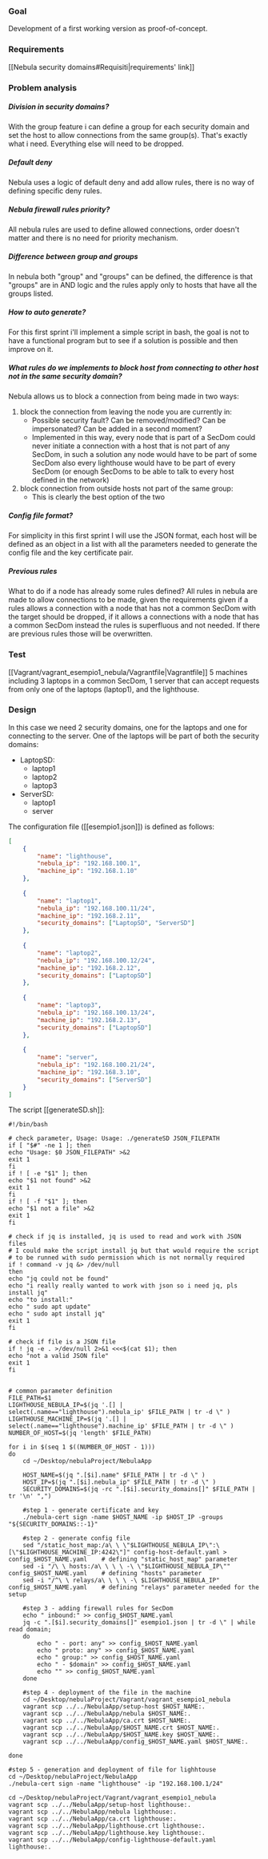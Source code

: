 ### Goal
Development of a first working version as proof-of-concept.

### Requirements
[[Nebula security domains#Requisiti|requirements' link]]

### Problem analysis
##### Division in security domains?
With the group feature i can define a group for each security domain and set the host to allow connections from the same group(s). That's exactly what i need. Everything else will need to be dropped.
##### Default deny 
Nebula uses a logic of default deny and add allow rules, there is no way of defining specific deny rules.
##### Nebula firewall rules priority?
All nebula rules are used to define allowed connections, order doesn't matter and there is no need for priority mechanism.
##### Difference between group and groups
In nebula both "group" and "groups" can be defined, the difference is that "groups" are in AND logic and the rules apply only to hosts that have all the groups listed.
##### How to auto generate?
For this first sprint i'll implement a simple script in bash, the goal is not to have a functional program but to see if a solution is possible and then improve on it.
##### What rules do we implements to block host from connecting to other host not in the same security domain?
Nebula allows us to block a connection from being made in two ways:
1) block the connection from leaving the node you are currently in:
	- Possible security fault? Can be removed/modified? Can be impersonated? Can be added in a second moment?
	- Implemented in this way, every node that is part of a SecDom could never initiate a connection with a host that is not part of any SecDom, in such a solution any node would have to be part of some SecDom also every lighthouse would have to be part of every SecDom (or enough SecDoms to be able to talk to every host defined in the network)
1) block connection from outside hosts not part of the same group:
	- This is clearly the best option of the two
##### Config file format?
For simplicity in this first sprint I will use the JSON format, each host will be defined as an object in a list with all the parameters needed to generate the config file and the key certificate pair.
##### Previous rules
What to do if a node has already some rules defined? All rules in nebula are made to allow connections to be made, given the requirements given if a rules allows a connection with a node that has not a common SecDom with the target should be dropped, if it allows a connections with a node that has a common SecDom instead the rules is superfluous and not needed.
If there are previous rules those will be overwritten.

### Test
[[Vagrant/vagrant_esempio1_nebula/Vagrantfile|Vagrantfile]]
5 machines including 3 laptops in a common SecDom, 1 server that can accept requests from only one of the laptops (laptop1), and the lighthouse.

### Design
In this case we need 2 security domains, one for the laptops and one for connecting to the server. One of the laptops will be part of both the security domains:
- LaptopSD:
	- laptop1
	- laptop2
	- laptop3
- ServerSD:
	- laptop1
	- server

The configuration file ([[esempio1.json]]) is defined as follows:
``` json
[
    {
        "name": "lighthouse",
        "nebula_ip": "192.168.100.1",
        "machine_ip": "192.168.1.10"
    },
	
    {
        "name": "laptop1",
        "nebula_ip": "192.168.100.11/24",
        "machine_ip": "192.168.2.11",
        "security_domains": ["LaptopSD", "ServerSD"]
    },
	
    {
        "name": "laptop2",
        "nebula_ip": "192.168.100.12/24",
        "machine_ip": "192.168.2.12",
        "security_domains": ["LaptopSD"]      
    },
	
    {
        "name": "laptop3", 
        "nebula_ip": "192.168.100.13/24",
        "machine_ip": "192.168.2.13",
        "security_domains": ["LaptopSD"]      
    },
	
    {
        "name": "server",
        "nebula_ip": "192.168.100.21/24",
        "machine_ip": "192.168.3.10",
        "security_domains": ["ServerSD"]      
    }
]
```

The script [[generateSD.sh]]:
``` shell
#!/bin/bash

# check parameter, Usage: Usage: ./generateSD JSON_FILEPATH
if [ "$#" -ne 1 ]; then
echo "Usage: $0 JSON_FILEPATH" >&2
exit 1
fi
if ! [ -e "$1" ]; then
echo "$1 not found" >&2
exit 1
fi
if ! [ -f "$1" ]; then
echo "$1 not a file" >&2
exit 1
fi

# check if jq is installed, jq is used to read and work with JSON files
# I could make the script install jq but that would require the script
# to be runned with sudo permission which is not normally required
if ! command -v jq &> /dev/null
then
echo "jq could not be found"
echo "i really really wanted to work with json so i need jq, pls install jq"
echo "to install:"
echo " sudo apt update"
echo " sudo apt install jq"
exit 1
fi

# check if file is a JSON file
if ! jq -e . >/dev/null 2>&1 <<<$(cat $1); then
echo "not a valid JSON file"
exit 1
fi


# common parameter definition
FILE_PATH=$1
LIGHTHOUSE_NEBULA_IP=$(jq '.[] | select(.name=="lighthouse").nebula_ip' $FILE_PATH | tr -d \" )
LIGHTHOUSE_MACHINE_IP=$(jq '.[] | select(.name=="lighthouse").machine_ip' $FILE_PATH | tr -d \" )
NUMBER_OF_HOST=$(jq 'length' $FILE_PATH)
  
for i in $(seq 1 $((NUMBER_OF_HOST - 1)))
do
	cd ~/Desktop/nebulaProject/NebulaApp
	  
	HOST_NAME=$(jq ".[$i].name" $FILE_PATH | tr -d \" )
	HOST_IP=$(jq ".[$i].nebula_ip" $FILE_PATH | tr -d \" )
	SECURITY_DOMAINS=$(jq -rc ".[$i].security_domains[]" $FILE_PATH | tr '\n' ",")
	  
	#step 1 - generate certificate and key
	./nebula-cert sign -name $HOST_NAME -ip $HOST_IP -groups "${SECURITY_DOMAINS::-1}"
	  
	#step 2 - generate config file
	sed "/static_host_map:/a\ \ \"$LIGHTHOUSE_NEBULA_IP\":\[\"$LIGHTHOUSE_MACHINE_IP:4242\"]" config-host-default.yaml > config_$HOST_NAME.yaml    # defining "static_host_map" parameter
	sed -i "/\ \ hosts:/a\ \ \ \ -\ \"$LIGHTHOUSE_NEBULA_IP\"" config_$HOST_NAME.yaml    # defining "hosts" parameter
	sed -i "/^\ \ relays/a\ \ \ \ -\ $LIGHTHOUSE_NEBULA_IP" config_$HOST_NAME.yaml    # defining "relays" parameter needed for the setup
	
	#step 3 - adding firewall rules for SecDom 
	echo " inbound:" >> config_$HOST_NAME.yaml
	jq -c ".[$i].security_domains[]" esempio1.json | tr -d \" | while read domain;
	do
		echo " - port: any" >> config_$HOST_NAME.yaml
		echo " proto: any" >> config_$HOST_NAME.yaml
		echo " group:" >> config_$HOST_NAME.yaml
		echo " - $domain" >> config_$HOST_NAME.yaml
		echo "" >> config_$HOST_NAME.yaml
	done
	  
	#step 4 - deployment of the file in the machine
	cd ~/Desktop/nebulaProject/Vagrant/vagrant_esempio1_nebula
	vagrant scp ../../NebulaApp/setup-host $HOST_NAME:.
	vagrant scp ../../NebulaApp/nebula $HOST_NAME:.
	vagrant scp ../../NebulaApp/ca.crt $HOST_NAME:.
	vagrant scp ../../NebulaApp/$HOST_NAME.crt $HOST_NAME:.
	vagrant scp ../../NebulaApp/$HOST_NAME.key $HOST_NAME:.
	vagrant scp ../../NebulaApp/config_$HOST_NAME.yaml $HOST_NAME:.
	  
done

#step 5 - generation and deployment of file for lighhtouse
cd ~/Desktop/nebulaProject/NebulaApp
./nebula-cert sign -name "lighthouse" -ip "192.168.100.1/24"
  
cd ~/Desktop/nebulaProject/Vagrant/vagrant_esempio1_nebula
vagrant scp ../../NebulaApp/setup-host lighthouse:.
vagrant scp ../../NebulaApp/nebula lighthouse:.
vagrant scp ../../NebulaApp/ca.crt lighthouse:.
vagrant scp ../../NebulaApp/lighthouse.crt lighthouse:.
vagrant scp ../../NebulaApp/lighthouse.key lighthouse:.
vagrant scp ../../NebulaApp/config-lighthouse-default.yaml lighthouse:.
```




